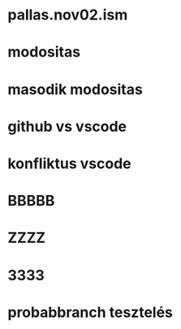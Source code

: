 # pallas.nov02.ism
# modositas
# masodik modositas
# github vs vscode
# konfliktus vscode
# BBBBB
# ZZZZ
# 3333
# probabbranch tesztelés